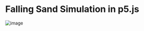 # Falling Sand Simulation in p5.js


![image](https://github.com/Taratutaj/Falling-sand/assets/94808296/cf2e993c-3e4e-4944-9e01-2e91fe61b6d4)
